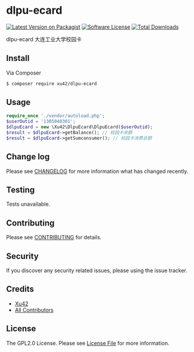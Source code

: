 # dlpu-ecard

[![Latest Version on Packagist][ico-version]][link-packagist]
[![Software License][ico-license]](LICENSE.md)
[![Total Downloads][ico-downloads]][link-downloads]

dlpu-ecard 大连工业大学校园卡

## Install

Via Composer

``` bash
$ composer require xu42/dlpu-ecard
```

## Usage

``` php
require_once './vendor/autoload.php';
$userOutid = '1305040301';
$dlpuEcard = new \Xu42\DlpuEcard\DlpuEcard($userOutid);
$result = $dlpuEcard->getBalance();	// 校园卡余额
$result = $dlpuEcard->getSumconsumer(); // 校园卡消费总额
```

## Change log

Please see [CHANGELOG](CHANGELOG.md) for more information what has changed recently.

## Testing

Tests unavailable.

## Contributing

Please see [CONTRIBUTING](CONTRIBUTING.md) for details.

## Security

If you discover any security related issues, please using the issue tracker.

## Credits

- [Xu42](https://github.com/xu42)
- [All Contributors](https://github.com/xu42/dlpu-ecard/contributors)

## License

The GPL2.0 License. Please see [License File](LICENSE.md) for more information.

[ico-version]: https://img.shields.io/packagist/v/xu42/dlpu-ecard.svg?style=flat-square
[ico-license]: https://img.shields.io/badge/license-MIT-brightgreen.svg?style=flat-square
[ico-downloads]: https://img.shields.io/packagist/dt/xu42/dlpu-ecard.svg?style=flat-square

[link-packagist]: https://packagist.org/packages/xu42/dlpu-ecard
[link-downloads]: https://packagist.org/packages/xu42/dlpu-ecard
[link-author]: https://github.com/xu42
[link-contributors]: ../../contributors
